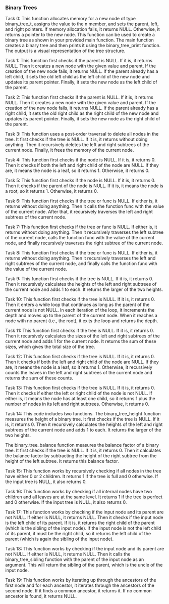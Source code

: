 ### Binary Trees

Task 0: This function allocates memory for a new node of type binary_tree_t, assigns the value to the n member, and sets the parent, left, and right pointers. If memory allocation fails, it returns NULL. Otherwise, it returns a pointer to the new node. This function can be used to create a binary tree as shown in your provided main function. The main function creates a binary tree and then prints it using the binary_tree_print function. The output is a visual representation of the tree structure.

Task 1: This function first checks if the parent is NULL. If it is, it returns NULL. Then it creates a new node with the given value and parent. If the creation of the new node fails, it returns NULL. If the parent already has a left child, it sets the old left child as the left child of the new node and updates its parent pointer. Finally, it sets the new node as the left child of the parent.

Task 2: This function first checks if the parent is NULL. If it is, it returns NULL. Then it creates a new node with the given value and parent. If the creation of the new node fails, it returns NULL. If the parent already has a right child, it sets the old right child as the right child of the new node and updates its parent pointer. Finally, it sets the new node as the right child of the parent.

Task 3: This function uses a post-order traversal to delete all nodes in the tree. It first checks if the tree is NULL. If it is, it returns without doing anything. Then it recursively deletes the left and right subtrees of the current node. Finally, it frees the memory of the current node.

Task 4: This function first checks if the node is NULL. If it is, it returns 0. Then it checks if both the left and right child of the node are NULL. If they are, it means the node is a leaf, so it returns 1. Otherwise, it returns 0.

Task 5: This function first checks if the node is NULL. If it is, it returns 0. Then it checks if the parent of the node is NULL. If it is, it means the node is a root, so it returns 1. Otherwise, it returns 0.

Task 6: This function first checks if the tree or func is NULL. If either is, it returns without doing anything. Then it calls the function func with the value of the current node. After that, it recursively traverses the left and right subtrees of the current node.

Task 7: This function first checks if the tree or func is NULL. If either is, it returns without doing anything. Then it recursively traverses the left subtree of the current node, calls the function func with the value of the current node, and finally recursively traverses the right subtree of the current node.

Task 8: This function first checks if the tree or func is NULL. If either is, it returns without doing anything. Then it recursively traverses the left and right subtrees of the current node, and finally calls the function func with the value of the current node.

Task 9: This function first checks if the tree is NULL. If it is, it returns 0. Then it recursively calculates the heights of the left and right subtrees of the current node and adds 1 to each. It returns the larger of the two heights.

Task 10: This function first checks if the tree is NULL. If it is, it returns 0. Then it enters a while loop that continues as long as the parent of the current node is not NULL. In each iteration of the loop, it increments the depth and moves up to the parent of the current node. When it reaches a node with no parent (i.e., the root), it exits the loop and returns the depth.

Task 11: This function first checks if the tree is NULL. If it is, it returns 0. Then it recursively calculates the sizes of the left and right subtrees of the current node and adds 1 for the current node. It returns the sum of these sizes, which gives the total size of the tree.

Task 12: This function first checks if the tree is NULL. If it is, it returns 0. Then it checks if both the left and right child of the node are NULL. If they are, it means the node is a leaf, so it returns 1. Otherwise, it recursively counts the leaves in the left and right subtrees of the current node and returns the sum of these counts.

Task 13: This function first checks if the tree is NULL. If it is, it returns 0. Then it checks if either the left or right child of the node is not NULL. If either is, it means the node has at least one child, so it returns 1 plus the number of nodes in its left and right subtrees. Otherwise, it returns 0.

Task 14: This code includes two functions. The binary_tree_height function measures the height of a binary tree. It first checks if the tree is NULL. If it is, it returns 0. Then it recursively calculates the heights of the left and right subtrees of the current node and adds 1 to each. It returns the larger of the two heights.

The binary_tree_balance function measures the balance factor of a binary tree. It first checks if the tree is NULL. If it is, it returns 0. Then it calculates the balance factor by subtracting the height of the right subtree from the height of the left subtree. It returns this balance factor.


Task 15:  This function works by recursively checking if all nodes in the tree have either 0 or 2 children. It returns 1 if the tree is full and 0 otherwise. If the input tree is NULL, it also returns 0.

Task 16: This function works by checking if all internal nodes have two children and all leaves are at the same level. It returns 1 if the tree is perfect and 0 otherwise. If the input tree is NULL, it also returns 0.

Task 17: This function works by checking if the input node and its parent are not NULL. If either is NULL, it returns NULL. Then it checks if the input node is the left child of its parent. If it is, it returns the right child of the parent (which is the sibling of the input node). If the input node is not the left child of its parent, it must be the right child, so it returns the left child of the parent (which is again the sibling of the input node).

Task 18: This function works by checking if the input node and its parent are not NULL. If either is NULL, it returns NULL. Then it calls the binary_tree_sibling function with the parent of the input node as an argument. This will return the sibling of the parent, which is the uncle of the input node.

Task 19: This function works by iterating up through the ancestors of the first node and for each ancestor, it iterates through the ancestors of the second node. If it finds a common ancestor, it returns it. If no common ancestor is found, it returns NULL.
